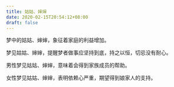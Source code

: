 ```yaml
---
title: 姑姑、婶婶
date: 2020-02-15T20:54:12+08:00
draft: false
---
```


梦中的姑姑、婶婶，象征着家庭的利益增加。<br>


梦见姑姑、婶婶，提醒梦者做事应坚持到底，持之以恒，切忌没有耐心。<br>


男性梦见姑姑、婶婶，意味着会得到家族成员的帮助。<br>


女性梦见姑姑、婶婶，表明依赖心严重，期望得到娘家人的支持。<br>
